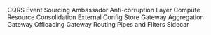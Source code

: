 CQRS
Event Sourcing
Ambassador
Anti-corruption Layer
Compute Resource Consolidation
External Config Store
Gateway Aggregation
Gateway Offloading
Gateway Routing
Pipes and Filters
Sidecar
